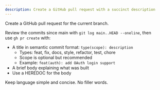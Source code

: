 ```yaml
---
description: Create a GitHub pull request with a succinct description
---
```


Create a GitHub pull request for the current branch.

Review the commits since main with `git log main..HEAD --oneline`, then use `gh pr create` with:
- A title in semantic commit format: `type(scope): description`
  - Types: feat, fix, docs, style, refactor, test, chore
  - Scope is optional but recommended
  - Example: `feat(auth): add OAuth login support`
- A brief body explaining what was built
- Use a HEREDOC for the body

Keep language simple and concise. No filler words.
